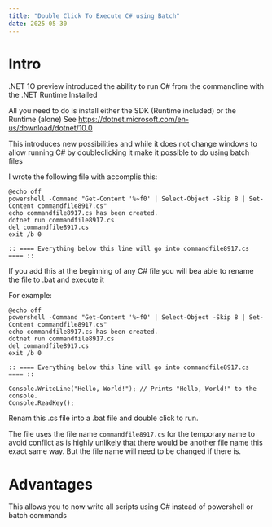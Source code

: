 ```yaml
---
title: "Double Click To Execute C# using Batch"
date: 2025-05-30
---
```


# Intro
.NET 1O preview introduced the ability to run C# from the commandline with the .NET Runtime Installed

All you need to do is install either the SDK (Runtime included) or the Runtime (alone)
See https://dotnet.microsoft.com/en-us/download/dotnet/10.0

This introduces new possibilities and while it does not change windows to allow running C# by doubleclicking it make it possible to do using batch files

I wrote the following file with accomplis this:
```
@echo off
powershell -Command "Get-Content '%~f0' | Select-Object -Skip 8 | Set-Content commandfile8917.cs"
echo commandfile8917.cs has been created.
dotnet run commandfile8917.cs
del commandfile8917.cs
exit /b 0  

:: ==== Everything below this line will go into commandfile8917.cs ==== ::
```

If you add this at the beginning of any C# file you will bea able to rename the file to .bat and execute it 

For example:

```
@echo off
powershell -Command "Get-Content '%~f0' | Select-Object -Skip 8 | Set-Content commandfile8917.cs"
echo commandfile8917.cs has been created.
dotnet run commandfile8917.cs
del commandfile8917.cs
exit /b 0  

:: ==== Everything below this line will go into commandfile8917.cs ==== ::

Console.WriteLine("Hello, World!"); // Prints "Hello, World!" to the console.
Console.ReadKey();
```

Renam this .cs file into a .bat file and double click to run.

The file uses the file name ``commandfile8917.cs`` for the temporary name to avoid conflict as is highly unlikely that there would be another file name this exact same way. But the file name will need to be changed if there is.

# Advantages
This allows you to now write all scripts using C# instead of powershell or batch commands

